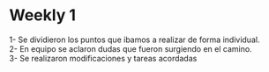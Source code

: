 <h1>Weekly 1</h1>
  
<p> 1- Se dividieron los puntos que ibamos a realizar de forma individual.<br>
    2- En equipo se aclaron dudas que fueron surgiendo en el camino.<br>
    3- Se realizaron modificaciones y tareas acordadas<br>
</p>